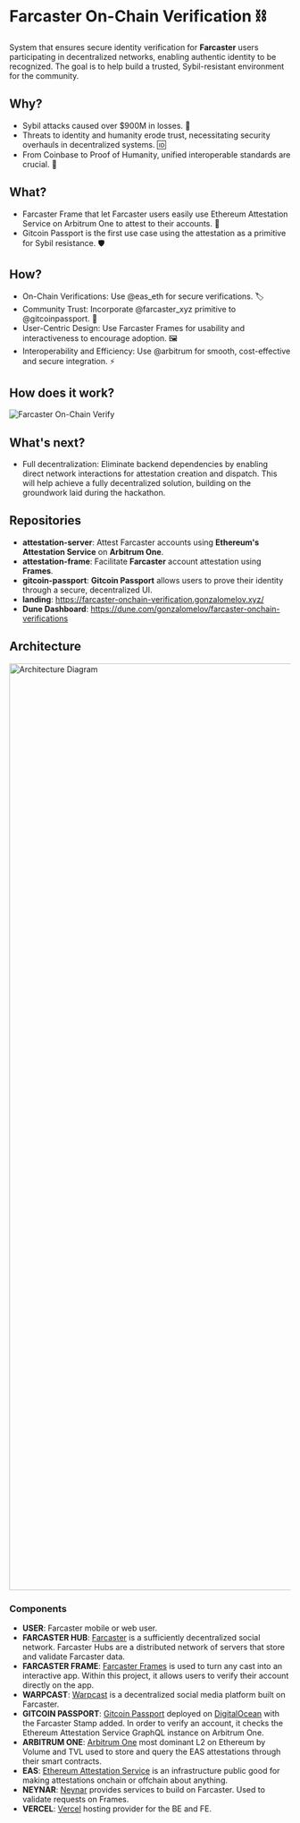 # Farcaster On-Chain Verification ⛓️

System that ensures secure identity verification for **Farcaster** users participating in decentralized networks, enabling authentic identity to be recognized. The goal is to help build a trusted, Sybil-resistant environment for the community.

## Why?

- Sybil attacks caused over $900M in losses. 💸
- Threats to identity and humanity erode trust, necessitating security overhauls in decentralized systems. 🆔
- From Coinbase to Proof of Humanity, unified interoperable standards are crucial. 🔗

## What?

- Farcaster Frame that let Farcaster users easily use Ethereum Attestation Service on Arbitrum One to attest to their accounts. 🎫
- Gitcoin Passport is the first use case using the attestation as a primitive for Sybil resistance. 🛡️

## How?

- On-Chain Verifications: Use @eas_eth for secure verifications. 🏷️
- Community Trust: Incorporate @farcaster_xyz primitive to @gitcoinpassport. 🛂
- User-Centric Design: Use Farcaster Frames for usability and interactiveness to encourage adoption. 🖼️
- Interoperability and Efficiency: Use @arbitrum for smooth, cost-effective and secure integration. ⚡
 
## How does it work?

![Farcaster On-Chain Verify](https://github.com/Farcaster-On-Chain-Verification/.github/assets/1372744/120ad552-e0ec-4829-8614-1db14e656fda)

## What's next?

- Full decentralization: Eliminate backend dependencies by enabling direct network interactions for attestation creation and dispatch. This will help achieve a fully decentralized solution, building on the groundwork laid during the hackathon.

## Repositories
- **attestation-server**: Attest Farcaster accounts using **Ethereum's Attestation Service** on **Arbitrum One**.
- **attestation-frame**: Facilitate **Farcaster** account attestation using **Frames**.
- **gitcoin-passport**: **Gitcoin Passport** allows users to prove their identity through a secure, decentralized UI.
- **landing**: https://farcaster-onchain-verification.gonzalomelov.xyz/
- **Dune Dashboard**: https://dune.com/gonzalomelov/farcaster-onchain-verifications

## Architecture

<img width="1657" alt="Architecture Diagram" src="https://github.com/Farcaster-On-Chain-Verification/.github/assets/1372744/055833fd-7e88-4a97-b240-b808cfbe5c6f">

### Components

- **USER**: Farcaster mobile or web user.
- **FARCASTER HUB**: [Farcaster](https://www.farcaster.xyz/) is a sufficiently decentralized social network. Farcaster Hubs are a distributed network of servers that store and validate Farcaster data.
- **FARCASTER FRAME**: [Farcaster Frames](https://docs.farcaster.xyz/learn/what-is-farcaster/frames) is used to turn any cast into an interactive app. Within this project, it allows users to verify their account directly on the app.
- **WARPCAST**: [Warpcast](https://warpcast.com/) is a decentralized social media platform built on Farcaster.
- **GITCOIN PASSPORT**: [Gitcoin Passport](https://www.passport.xyz/) deployed on [DigitalOcean](https://digitalocean.com/) with the Farcaster Stamp added. In order to verify an account, it checks the Ethereum Attestation Service GraphQL instance on Arbitrum One.
- **ARBITRUM ONE**: [Arbitrum One](https://arbitrum.io/) most dominant L2 on Ethereum by Volume and TVL used to store and query the EAS attestations through their smart contracts.
- **EAS**: [Ethereum Attestation Service](https://attest.org) is an infrastructure public good for making attestations onchain or offchain about anything.
- **NEYNAR**: [Neynar](https://neynar.com/) provides services to build on Farcaster. Used to validate requests on Frames.
- **VERCEL**: [Vercel](https://vercel.com/) hosting provider for the BE and FE.


